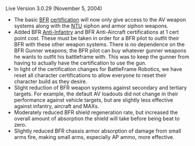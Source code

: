 Live Version 3.0.29 (November 5, 2004)

- The basic [BFR](../vehicles/BattleFrame_Robotics.md)
  [certification](../certifications/Certification.md) will now only give access
  to the AV weapon systems along with the [NTU](../items/NTU.md) siphon and
  armor siphon weapons.
- Added BFR [Anti-Infantry](../terminology/Anti-Infantry.md) and BFR
  Anti-Aircraft certifications at 1 cert point cost. These must be taken in
  order for a BFR pilot to outfit their BFR with these other weapon systems.
  There is no dependence on the BFR Gunner weapons; the BFR pilot can buy
  whatever gunner weapons he wants to outfit his battleframe with. This was to
  keep the gunner from having to actually have the certification to use the gun.
- In light of the certification changes for BattleFrame Robotics, we have reset
  all character certifications to allow everyone to reset their character build
  as they desire.
- Slight reduction of BFR weapon systems against secondary and tertiary targets.
  For example, the default AV loadouts did not change in their performance
  against vehicle targets, but are slightly less effective against infantry,
  aircraft and MAXs.
- Moderately reduced BFR shield regeneration rate, but increased the overall
  amount of absorption the shield will take before being beat to zero.
- Slightly reduced BFR chassis armor absorption of damage from small arms fire,
  making small arms, especially AP ammo, more effective.


